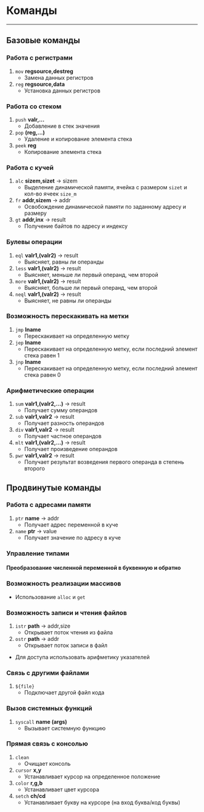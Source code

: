 # Команды

---

## Базовые команды

### Работа с регистрами

1. `mov` **regsource,destreg**
    - Замена данных регистров
2. `reg` **regsource,data**
    - Установка данных регистров

### Работа со стеком

1. `push` **valr,...**
    - Добавление в стек значения
2. `pop` **(reg,...)**
    - Удаление и копирование элемента стека
3. `peek` **reg**
    - Копирование элемента стека

### Работа с кучей

1. `alс` **sizem,sizet** -> sizem
    - Выделение динамической памяти, ячейка с размером `sizet` и кол-во ячеек `size_m`
2. `fr` **addr,sizem** -> addr
    - Освобождение динамической памяти по заданному адресу и размеру
3. `gt` **addr,inx** -> result
    - Получение байтов по адресу и индексу

### Булевы операции

1. `eql` **valr1,(valr2)** -> result
    - Выясняет, равны ли операнды
2. `less` **valr1,(valr2)** -> result
    - Выясняет, меньше ли первый операнд, чем второй
3. `more` **valr1,(valr2)** -> result
    - Выясняет, больше ли первый операнд, чем второй
4. `neql` **valr1,(valr2)** -> result
    - Выясняет, не равны ли операнды

### Возможность перескакивать на метки

1. `jmp` **lname**
    - Перескакивает на определенную метку
2. `jep` **lname**
    - Перескакивает на определенную метку, если последний элемент стека равен 1
3. `jnp` **lname**
    - Перескакивает на определенную метку, если последний элемент стека равен 0

### Арифметические операции

1. `sum` **valr1,(valr2,...)** -> result
    - Получает сумму операндов
2. `sub` **valr1,valr2** -> result
    - Получает разность операндов
3. `div` **valr1,valr2** -> result
    - Получает частное операндов
4. `mlt` **valr1,(valr2,...)** -> result
    - Получает произведение операндов
5. `pwr` **valr1,valr2** -> result
    - Получает результат возведения первого операнда в степень второго

## Продвинутые команды

### Работа с адресами памяти

1. `ptr` **name** -> addr
    - Получает адрес переменной в куче
2. `name` **ptr** -> value
    - Получает значение по адресу в куче

### Управление типами

#### Преобразование численной переменной в буквенную и обратно

<!-- 1. `chr` **valr** -> char
    - Преобразует численный код в буквенное представление
2. `ord` **valr** -> byte
    - Преобразует букву в численное представление -->

### Возможность реализации массивов

- Использование `alloc` и `get`

### Возможность записи и чтения файлов

1. `istr` **path** -> addr,size
    - Открывает поток чтения из файла
2. `ostr` **path** -> addr
    - Открывает поток записи в файл

- Для доступа использовать арифметику указателей

### Связь с другими файлами

1. `${file}`
    - Подключает другой файл кода

### Вызов системных функций

1. `syscall` **name (args)**
    - Вызывает системную функцию

### Прямая связь с консолью

1. `clean`
    - Очищает консоль
2. `cursor` **x,y**
    - Устанавливает курсор на определенное положение
3. `color` **r,g,b**
    - Устанавливает цвет курсора
4. `setch` **ch/cd**
    - Устанавливает букву на курсоре (на вход буква/код буквы)
